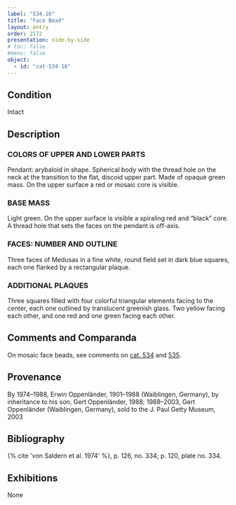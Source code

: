 ```yaml
---
label: "534.16"
title: "Face Bead"
layout: entry
order: 2172
presentation: side-by-side
# toc: false
#menu: false 
object:
  - id: "cat-534-16"
---
```


## Condition

Intact

## Description

### COLORS OF UPPER AND LOWER PARTS

Pendant: arybaloid in shape. Spherical body with the thread hole on the neck at the transition to the flat, discoid upper part. Made of opaque green mass. On the upper surface a red or mosaic core is visible.

### BASE MASS

Light green. On the upper surface is visible a spiraling red and “black” core. A thread hole that sets the faces on the pendant is off-axis.

### FACES: NUMBER AND OUTLINE

Three faces of Medusas in a fine white, round field set in dark blue squares, each one flanked by a rectangular plaque.

### ADDITIONAL PLAQUES 

Three squares filled with four colorful triangular elements facing to the center, each one outlined by translucent greenish glass. Two yellow facing each other, and one red and one green facing each other.

## Comments and Comparanda

On mosaic face beads, see comments on [cat. 534](/catalogue/cat-534) and [535](/catalogue/cat-535).

## Provenance

By 1974–1988, Erwin Oppenländer, 1901–1988 (Waiblingen, Germany), by inheritance to his son, Gert Oppenländer, 1988; 1988–2003, Gert Oppenländer (Waiblingen, Germany), sold to the J. Paul Getty Museum, 2003

## Bibliography

{% cite 'von Saldern et al. 1974' %}, p. 126, no. 334; p. 120, plate no. 334.

## Exhibitions

None